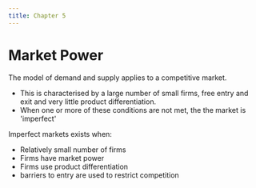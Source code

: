 ```yaml
---
title: Chapter 5
---
```


# Market Power

The model of demand and supply applies to a competitive market.
- This is characterised by a large number of small firms, free entry and exit and very little product differentiation.
- When one or more of these conditions are not met, the the market is 'imperfect'

Imperfect markets exists when:
- Relatively small number of firms
- Firms have market power
- Firms use product differentiation
- barriers to entry are used to restrict competition












